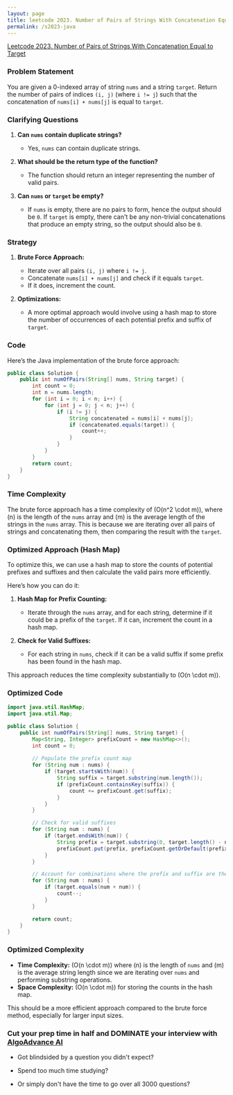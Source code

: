 ```yaml
---
layout: page
title: leetcode 2023. Number of Pairs of Strings With Concatenation Equal to Target
permalink: /s2023-java
---
```

[Leetcode 2023. Number of Pairs of Strings With Concatenation Equal to Target](https://algoadvance.github.io/algoadvance/l2023)
### Problem Statement

You are given a 0-indexed array of string `nums` and a string `target`. Return the number of pairs of indices `(i, j)` (where `i != j`) such that the concatenation of `nums[i] + nums[j]` is equal to `target`.

### Clarifying Questions

1. **Can `nums` contain duplicate strings?**
   - Yes, `nums` can contain duplicate strings.

2. **What should be the return type of the function?**
   - The function should return an integer representing the number of valid pairs.

3. **Can `nums` or `target` be empty?**
   - If `nums` is empty, there are no pairs to form, hence the output should be `0`. If `target` is empty, there can't be any non-trivial concatenations that produce an empty string, so the output should also be `0`.

### Strategy

1. **Brute Force Approach:**
   - Iterate over all pairs `(i, j)` where `i != j`.
   - Concatenate `nums[i] + nums[j]` and check if it equals `target`.
   - If it does, increment the count.

2. **Optimizations:**
   - A more optimal approach would involve using a hash map to store the number of occurrences of each potential prefix and suffix of `target`.

### Code

Here’s the Java implementation of the brute force approach:

```java
public class Solution {
    public int numOfPairs(String[] nums, String target) {
        int count = 0;
        int n = nums.length;
        for (int i = 0; i < n; i++) {
            for (int j = 0; j < n; j++) {
                if (i != j) {
                    String concatenated = nums[i] + nums[j];
                    if (concatenated.equals(target)) {
                        count++;
                    }
                }
            }
        }
        return count;
    }
}
```

### Time Complexity

The brute force approach has a time complexity of \(O(n^2 \cdot m)\), where \(n\) is the length of the `nums` array and \(m\) is the average length of the strings in the `nums` array. This is because we are iterating over all pairs of strings and concatenating them, then comparing the result with the `target`.

### Optimized Approach (Hash Map)

To optimize this, we can use a hash map to store the counts of potential prefixes and suffixes and then calculate the valid pairs more efficiently.

Here’s how you can do it:

1. **Hash Map for Prefix Counting:**
   - Iterate through the `nums` array, and for each string, determine if it could be a prefix of the `target`. If it can, increment the count in a hash map.

2. **Check for Valid Suffixes:**
   - For each string in `nums`, check if it can be a valid suffix if some prefix has been found in the hash map.

This approach reduces the time complexity substantially to \(O(n \cdot m)\).

### Optimized Code

```java
import java.util.HashMap;
import java.util.Map;

public class Solution {
    public int numOfPairs(String[] nums, String target) {
        Map<String, Integer> prefixCount = new HashMap<>();
        int count = 0;
        
        // Populate the prefix count map
        for (String num : nums) {
            if (target.startsWith(num)) {
                String suffix = target.substring(num.length());
                if (prefixCount.containsKey(suffix)) {
                    count += prefixCount.get(suffix);
                }
            }
        }

        // Check for valid suffixes
        for (String num : nums) {
            if (target.endsWith(num)) {
                String prefix = target.substring(0, target.length() - num.length());
                prefixCount.put(prefix, prefixCount.getOrDefault(prefix, 0) + 1);
            }
        }

        // Account for combinations where the prefix and suffix are the same string (like "abc" + "abc")
        for (String num : nums) {
            if (target.equals(num + num)) {
                count--;
            }
        }

        return count;
    }
}
```

### Optimized Complexity

- **Time Complexity:** \(O(n \cdot m)\) where \(n\) is the length of `nums` and \(m\) is the average string length since we are iterating over `nums` and performing substring operations.
- **Space Complexity:** \(O(n \cdot m)\) for storing the counts in the hash map.

This should be a more efficient approach compared to the brute force method, especially for larger input sizes.


### Cut your prep time in half and DOMINATE your interview with [AlgoAdvance AI](https://algoAdvance.com)

- Got blindsided by a question you didn't expect?

- Spend too much time studying?

- Or simply don't have the time to go over all 3000 questions?

